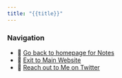 ```yaml
---
title: "{{title}}"
---
```




### Navigation
- 🚧 [Go back to homepage for Notes](deepankerkoul.in)
- 🐛 [Exit to Main Website](https:deepankerkoul.in)
- 👀 [Reach out to Me on Twitter](https://twitter.com/deepankerkaul)
